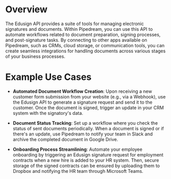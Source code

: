 # Overview

The Edusign API provides a suite of tools for managing electronic signatures and documents. Within Pipedream, you can use this API to automate workflows related to document preparation, signing processes, and post-signature tasks. By connecting to other apps available on Pipedream, such as CRMs, cloud storage, or communication tools, you can create seamless integrations for handling documents across various stages of your business processes.

# Example Use Cases

- **Automated Document Workflow Creation**: Upon receiving a new customer form submission from your website (e.g., via a Webhook), use the Edusign API to generate a signature request and send it to the customer. Once the document is signed, trigger an update in your CRM system with the signatory's data.

- **Document Status Tracking**: Set up a workflow where you check the status of sent documents periodically. When a document is signed or if there's an update, use Pipedream to notify your team in Slack and archive the completed document in Google Drive.

- **Onboarding Process Streamlining**: Automate your employee onboarding by triggering an Edusign signature request for employment contracts when a new hire is added to your HR system. Then, secure storage of the signed contracts can be ensured by uploading them to Dropbox and notifying the HR team through Microsoft Teams.
